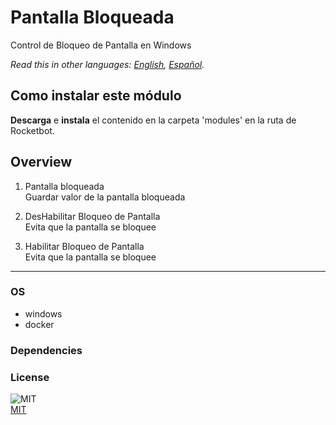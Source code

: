 # Pantalla Bloqueada
  
Control de Bloqueo de Pantalla en Windows  

*Read this in other languages: [English](README.md), [Español](README.es.md).*

## Como instalar este módulo
  
__Descarga__ e __instala__ el contenido en la carpeta 'modules' en la ruta de Rocketbot.  



## Overview


1. Pantalla bloqueada  
Guardar valor de la pantalla bloqueada

2. DesHabilitar Bloqueo de Pantalla  
Evita que la pantalla se bloquee

3. Habilitar Bloqueo de Pantalla  
Evita que la pantalla se bloquee  




----
### OS

- windows
- docker

### Dependencies

### License
  
![MIT](https://camo.githubusercontent.com/107590fac8cbd65071396bb4d04040f76cde5bde/687474703a2f2f696d672e736869656c64732e696f2f3a6c6963656e73652d6d69742d626c75652e7376673f7374796c653d666c61742d737175617265)  
[MIT](http://opensource.org/licenses/mit-license.ph)